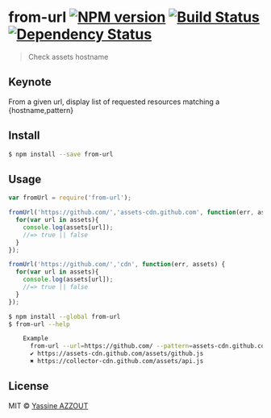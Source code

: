 # from-url [![NPM version][npm-image]][npm-url] [![Build Status][travis-image]][travis-url] [![Dependency Status][daviddm-url]][daviddm-image]

> Check assets hostname

## Keynote

From a given url, display list of requested resources matching a {hostname,pattern}

## Install

```sh
$ npm install --save from-url
```


## Usage

```js
var fromUrl = require('from-url');

fromUrl('https://github.com/','assets-cdn.github.com', function(err, assets) {
  for(var url in assets){
    console.log(assets[url]);
    //=> true || false
  }
});

fromUrl('https://github.com/','cdn', function(err, assets) {
  for(var url in assets){
    console.log(assets[url]);
    //=> true || false
  }
});
```

```sh
$ npm install --global from-url
$ from-url --help

    Example
      from-url --url=https://github.com/ --pattern=assets-cdn.github.com
      ✔︎ https://assets-cdn.github.com/assets/github.js
      ✖ https://collector-cdn.github.com/assets/api.js

```


## License

MIT © [Yassine AZZOUT](yass.io)


[npm-url]: https://npmjs.org/package/from-url
[npm-image]: https://badge.fury.io/js/from-url.svg
[travis-url]: https://travis-ci.org/92bondstreet/from-url
[travis-image]: https://travis-ci.org/92bondstreet/from-url.svg?branch=master
[daviddm-url]: https://david-dm.org/92bondstreet/from-url.svg?theme=shields.io
[daviddm-image]: https://david-dm.org/92bondstreet/from-url
